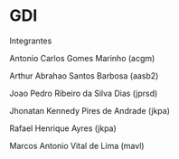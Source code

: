 # GDI

Integrantes


Antonio Carlos Gomes Marinho (acgm)



Arthur Abrahao Santos Barbosa (aasb2)



Joao Pedro Ribeiro da Silva Dias (jprsd)



Jhonatan Kennedy Pires de Andrade (jkpa)



Rafael Henrique Ayres (jkpa)



Marcos Antonio Vital de Lima (mavl)

